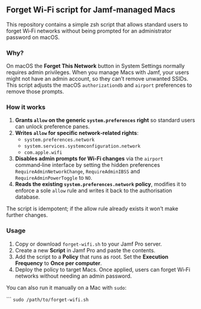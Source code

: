 ## Forget Wi‑Fi script for Jamf‑managed Macs

This repository contains a simple zsh script that allows standard users to forget Wi‑Fi networks without being prompted for an administrator password on macOS.

### Why?

On macOS the **Forget This Network** button in System Settings normally requires admin privileges. When you manage Macs with Jamf, your users might not have an admin account, so they can’t remove unwanted SSIDs. This script adjusts the macOS `authorizationdb` and `airport` preferences to remove those prompts.

### How it works

1. **Grants `allow` on the generic `system.preferences` right** so standard users can unlock preference panes.
2. **Writes `allow` for specific network‑related rights**:
   * `system.preferences.network`
   * `system.services.systemconfiguration.network`
   * `com.apple.wifi`
3. **Disables admin prompts for Wi‑Fi changes** via the `airport` command‑line interface by setting the hidden preferences `RequireAdminNetworkChange`, `RequireAdminIBSS` and `RequireAdminPowerToggle` to `NO`.
4. **Reads the existing `system.preferences.network` policy**, modifies it to enforce a sole `allow` rule and writes it back to the authorisation database.

The script is idempotent; if the allow rule already exists it won’t make further changes.

### Usage

1. Copy or download `forget-wifi.sh` to your Jamf Pro server.
2. Create a new **Script** in Jamf Pro and paste the contents.
3. Add the script to a **Policy** that runs as root. Set the **Execution Frequency** to **Once per computer**.
4. Deploy the policy to target Macs. Once applied, users can forget Wi‑Fi networks without needing an admin password.

You can also run it manually on a Mac with `sudo`:

``` `sudo /path/to/forget-wifi.sh`
